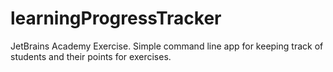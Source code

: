 # learningProgressTracker
JetBrains Academy Exercise.
Simple command line app for keeping track of students and their points for exercises. 
